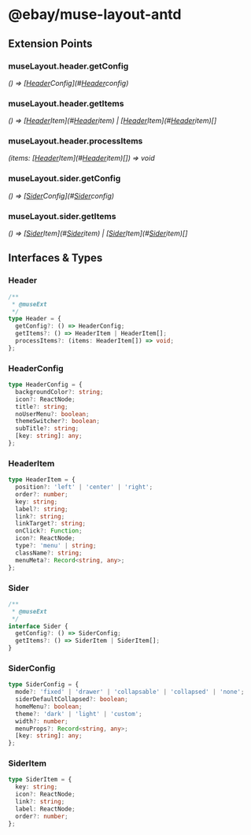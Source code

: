 # @ebay/muse-layout-antd
## Extension Points
### museLayout.header.getConfig
*() => [[Header](#header)Config](#[Header](#header)config)*

### museLayout.header.getItems
*() => [[Header](#header)Item](#[Header](#header)item) | [[Header](#header)Item](#[Header](#header)item)[]*

### museLayout.header.processItems
*(items: [[Header](#header)Item](#[Header](#header)item)[]) => void*

### museLayout.sider.getConfig
*() => [[Sider](#sider)Config](#[Sider](#sider)config)*

### museLayout.sider.getItems
*() => [[Sider](#sider)Item](#[Sider](#sider)item) | [[Sider](#sider)Item](#[Sider](#sider)item)[]*

## Interfaces & Types
### Header
```ts
/**
 * @museExt
 */
type Header = {
  getConfig?: () => HeaderConfig;
  getItems?: () => HeaderItem | HeaderItem[];
  processItems?: (items: HeaderItem[]) => void;
};
```
### HeaderConfig
```ts
type HeaderConfig = {
  backgroundColor?: string;
  icon?: ReactNode;
  title?: string;
  noUserMenu?: boolean;
  themeSwitcher?: boolean;
  subTitle?: string;
  [key: string]: any;
};
```
### HeaderItem
```ts
type HeaderItem = {
  position?: 'left' | 'center' | 'right';
  order?: number;
  key: string;
  label?: string;
  link?: string;
  linkTarget?: string;
  onClick?: Function;
  icon?: ReactNode;
  type?: 'menu' | string;
  className?: string;
  menuMeta?: Record<string, any>;
};
```
### Sider
```ts
/**
 * @museExt
 */
interface Sider {
  getConfig?: () => SiderConfig;
  getItems?: () => SiderItem | SiderItem[];
}
```
### SiderConfig
```ts
type SiderConfig = {
  mode?: 'fixed' | 'drawer' | 'collapsable' | 'collapsed' | 'none';
  siderDefaultCollapsed?: boolean;
  homeMenu?: boolean;
  theme?: 'dark' | 'light' | 'custom';
  width?: number;
  menuProps?: Record<string, any>;
  [key: string]: any;
};
```
### SiderItem
```ts
type SiderItem = {
  key: string;
  icon?: ReactNode;
  link?: string;
  label: ReactNode;
  order?: number;
};
```
